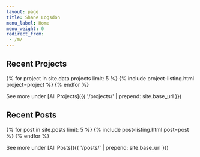 ```yaml
---
layout: page
title: Shane Logsdon
menu_label: Home
menu_weight: 0
redirect_from:
 - /m/
---
```


## Recent Projects

{% for project in site.data.projects limit: 5 %}
  {% include project-listing.html project=project %}
{% endfor %}

See more under [All Projects]({{ '/projects/' | prepend: site.base_url }})

## Recent Posts

{% for post in site.posts limit: 5 %}
  {% include post-listing.html post=post %}
{% endfor %}

See more under [All Posts]({{ '/posts/' | prepend: site.base_url }})
